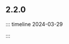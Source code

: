 <!--@include: ../changelog-common.md-->

## 2.2.0

::: timeline 2024-03-29

<!--@include: ../../change-log/2.2.0.md-->

:::

